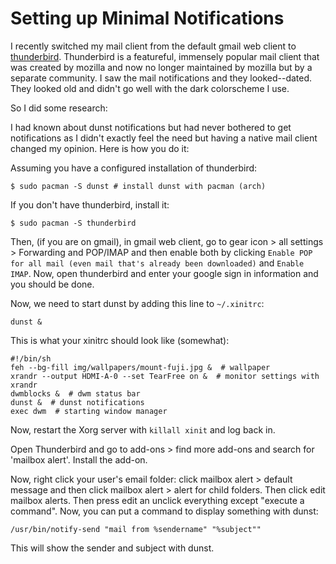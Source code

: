 # Setting up Minimal Notifications

I recently switched my mail client from the default gmail web client to [thunderbird](https://www.thunderbird.net/en-US/).
Thunderbird is a featureful, immensely popular mail client that was created by mozilla and now no longer maintained by
mozilla but by a separate community. I saw the mail notifications and they looked--dated. They looked old and didn't go well
with the dark colorscheme I use.

So I did some research:

I had known about dunst notifications but had never bothered to get notifications as I didn't exactly feel the need
but having a native mail client changed my opinion. Here is how you do it:

Assuming you have a configured installation of thunderbird:

`$ sudo pacman -S dunst # install dunst with pacman (arch)`

If you don't have thunderbird, install it:

`$ sudo pacman -S thunderbird`

Then, (if you are on gmail), in gmail web client, go to gear icon > all settings > Forwarding and POP/IMAP and then enable
both by clicking `Enable POP for all mail (even mail that's already been downloaded)` and `Enable IMAP`. Now, open thunderbird
and enter your google sign in information and you should be done.

Now, we need to start dunst by adding this line to `~/.xinitrc`:

`dunst &`

This is what your xinitrc should look like (somewhat):

```
#!/bin/sh
feh --bg-fill img/wallpapers/mount-fuji.jpg &  # wallpaper
xrandr --output HDMI-A-0 --set TearFree on &  # monitor settings with xrandr
dwmblocks &  # dwm status bar
dunst &  # dunst notifications
exec dwm  # starting window manager
```

Now, restart the Xorg server with `killall xinit` and log back in.

Open Thunderbird and go to add-ons > find more add-ons and search for 'mailbox alert'. Install the add-on.

Now, right click your user's email folder: click mailbox alert > default message and then click mailbox alert > alert
for child folders. Then click edit mailbox alerts. Then press edit an unclick everything except "execute a command".
Now, you can put a command to display something with dunst:

`/usr/bin/notify-send "mail from %sendername" "%subject""`

This will show the sender and subject with dunst.
